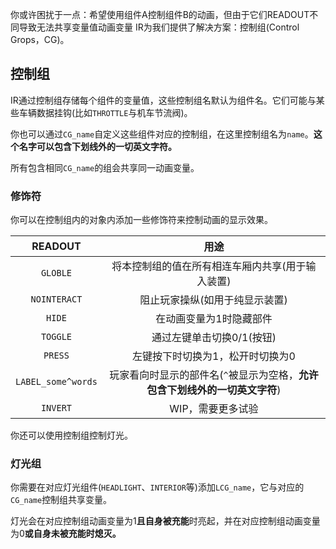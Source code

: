 你或许困扰于一点：希望使用组件A控制组件B的动画，但由于它们READOUT不同导致无法共享变量值动画变量
IR为我们提供了解决方案：控制组(Control Grops，CG)。

## 控制组

IR通过控制组存储每个组件的变量值，这些控制组名默认为组件名。它们可能与某些车辆数据挂钩(比如`THROTTLE`与机车节流阀)。

你也可以通过`CG_name`自定义这些组件对应的控制组，在这里控制组名为`name`。**这个名字可以包含下划线外的一切英文字符。**

所有包含相同`CG_name`的组会共享同一动画变量。

### 修饰符
你可以在控制组内的对象内添加一些修饰符来控制动画的显示效果。

|      READOUT       |                     用途                     |
|:------------------:|:------------------------------------------:|
|      `GLOBLE`      |         将本控制组的值在所有相连车厢内共享(用于输入装置)          |
|    `NOINTERACT`    |              阻止玩家操纵(如用于纯显示装置)              |
|       `HIDE`       |                在动画变量为1时隐藏部件                |
|      `TOGGLE`      |              通过左键单击切换0/1(按钮)               |
|      `PRESS`       |             左键按下时切换为1，松开时切换为0              |
| `LABEL_some^words` | 玩家看向时显示的部件名(`^`被显示为空格，**允许包含下划线外的一切英文字符**) |
|      `INVERT`      |                 WIP，需要更多试验                 |

你还可以使用控制组控制灯光。

### 灯光组

你需要在对应灯光组件(`HEADLIGHT`、`INTERIOR`等)添加`LCG_name`，它与对应的`CG_name`控制组共享变量。

灯光会在对应控制组动画变量为1**且自身被充能**时亮起，并在对应控制组动画变量为0**或自身未被充能时熄灭。**
